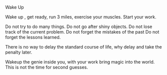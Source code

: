 Wake Up

Wake up , get ready, run 3 miles, exercise your muscles.
Start your work.

Do not try to do many things.
Do not go after shiny objects.
Do not lose track of the current problem. 
Do not forget the mistakes of the past
Do not forget the lessons learned.

There is no way to delay the standard course of life, why delay and take the penalty later.

Wakeup the genie inside you, with your work bring magic into the world. This is not the time for second guesses. 